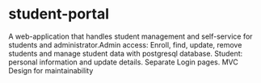 # student-portal
 A web-application that handles student management and self-service for students and administrator.Admin access: Enroll, find, update, remove students and manage student data with postgresql database. Student: personal information and update details. Separate Login pages. MVC Design for maintainability
